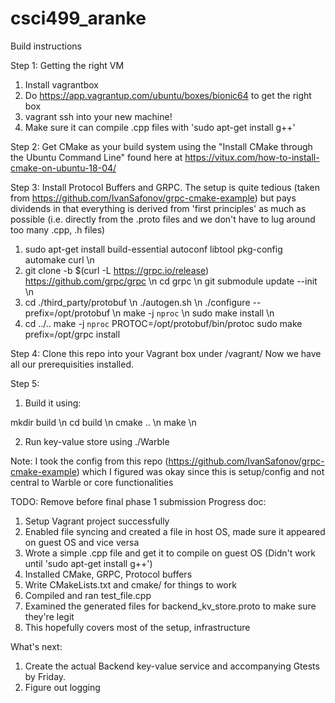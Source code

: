 # csci499_aranke

Build instructions 

Step 1: Getting the right VM 
1) Install vagrantbox
2) Do https://app.vagrantup.com/ubuntu/boxes/bionic64 to get the right box
3) vagrant ssh into your new machine!
4) Make sure it can compile .cpp files with 'sudo apt-get install g++'

Step 2: Get CMake as your build system using the "Install CMake through the Ubuntu Command Line" 
found here at https://vitux.com/how-to-install-cmake-on-ubuntu-18-04/

Step 3: Install Protocol Buffers and GRPC. The setup is quite tedious (taken from 
https://github.com/IvanSafonov/grpc-cmake-example) but pays dividends in that everything is 
derived from 'first principles' as much as possible (i.e. directly from the .proto files and 
we don't have to lug around too many .cpp, .h files)

1) sudo apt-get install build-essential autoconf libtool pkg-config automake curl \n
2) git clone -b $(curl -L https://grpc.io/release) https://github.com/grpc/grpc \n
cd grpc \n
git submodule update --init \n
3) cd ./third_party/protobuf \n
./autogen.sh \n
./configure --prefix=/opt/protobuf \n
make -j `nproc` \n
sudo make install \n
4) cd ../..
make -j `nproc` PROTOC=/opt/protobuf/bin/protoc 
sudo make prefix=/opt/grpc install

Step 4: Clone this repo into your Vagrant box under /vagrant/
Now we have all our prerequisities installed. 

Step 5: 
1) Build it using: 

mkdir build \n
cd build \n
cmake .. \n
make \n

2) Run key-value store using ./Warble

Note: I took the config from this repo (https://github.com/IvanSafonov/grpc-cmake-example) which 
I figured was okay since this is setup/config and not central to Warble or core functionalities

TODO: Remove before final phase 1 submission
Progress doc: 
1) Setup Vagrant project successfully
2) Enabled file syncing and created a file in host OS, made sure it appeared on guest OS and 
vice versa
3) Wrote a simple .cpp file and get it to compile on guest OS (Didn't work until 
'sudo apt-get install g++')
4) Installed CMake, GRPC, Protocol buffers
5) Write CMakeLists.txt and cmake/ for things to work
6) Compiled and ran test_file.cpp 
7) Examined the generated files for backend_kv_store.proto to make sure they're legit
8) This hopefully covers most of the setup, infrastructure 

What's next:
1) Create the actual Backend key-value service and accompanying Gtests by Friday.
2) Figure out logging 
